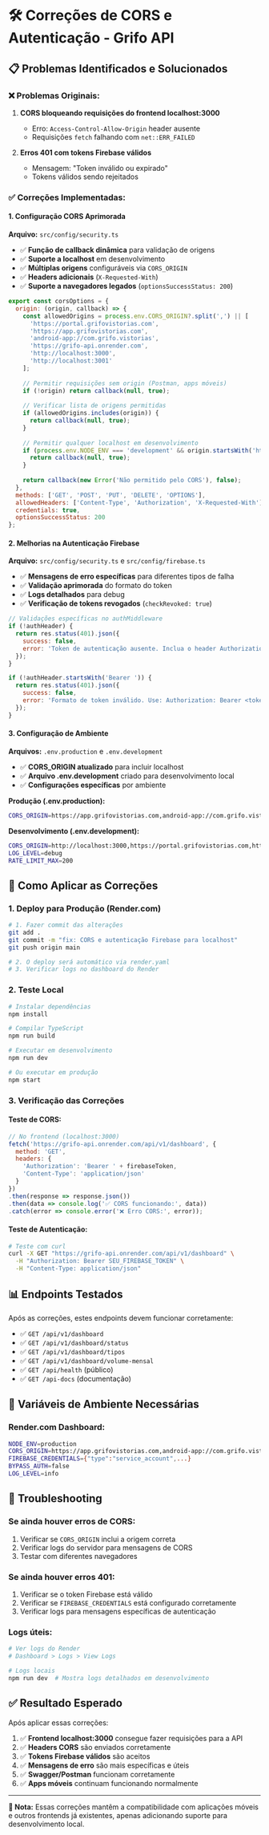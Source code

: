 # 🛠️ Correções de CORS e Autenticação - Grifo API

## 📋 Problemas Identificados e Solucionados

### ❌ Problemas Originais:
1. **CORS bloqueando requisições do frontend localhost:3000**
   - Erro: `Access-Control-Allow-Origin` header ausente
   - Requisições `fetch` falhando com `net::ERR_FAILED`

2. **Erros 401 com tokens Firebase válidos**
   - Mensagem: "Token inválido ou expirado"
   - Tokens válidos sendo rejeitados

### ✅ Correções Implementadas:

#### 1. **Configuração CORS Aprimorada**

**Arquivo:** `src/config/security.ts`

- ✅ **Função de callback dinâmica** para validação de origens
- ✅ **Suporte a localhost** em desenvolvimento
- ✅ **Múltiplas origens** configuráveis via `CORS_ORIGIN`
- ✅ **Headers adicionais** (`X-Requested-With`)
- ✅ **Suporte a navegadores legados** (`optionsSuccessStatus: 200`)

```javascript
export const corsOptions = {
  origin: (origin, callback) => {
    const allowedOrigins = process.env.CORS_ORIGIN?.split(',') || [
      'https://portal.grifovistorias.com',
      'https://app.grifovistorias.com',
      'android-app://com.grifo.vistorias',
      'https://grifo-api.onrender.com',
      'http://localhost:3000',
      'http://localhost:3001'
    ];
    
    // Permitir requisições sem origin (Postman, apps móveis)
    if (!origin) return callback(null, true);
    
    // Verificar lista de origens permitidas
    if (allowedOrigins.includes(origin)) {
      return callback(null, true);
    }
    
    // Permitir qualquer localhost em desenvolvimento
    if (process.env.NODE_ENV === 'development' && origin.startsWith('http://localhost:')) {
      return callback(null, true);
    }
    
    return callback(new Error('Não permitido pelo CORS'), false);
  },
  methods: ['GET', 'POST', 'PUT', 'DELETE', 'OPTIONS'],
  allowedHeaders: ['Content-Type', 'Authorization', 'X-Requested-With'],
  credentials: true,
  optionsSuccessStatus: 200
};
```

#### 2. **Melhorias na Autenticação Firebase**

**Arquivo:** `src/config/security.ts` e `src/config/firebase.ts`

- ✅ **Mensagens de erro específicas** para diferentes tipos de falha
- ✅ **Validação aprimorada** do formato do token
- ✅ **Logs detalhados** para debug
- ✅ **Verificação de tokens revogados** (`checkRevoked: true`)

```javascript
// Validações específicas no authMiddleware
if (!authHeader) {
  return res.status(401).json({ 
    success: false, 
    error: 'Token de autenticação ausente. Inclua o header Authorization: Bearer <token>' 
  });
}

if (!authHeader.startsWith('Bearer ')) {
  return res.status(401).json({ 
    success: false, 
    error: 'Formato de token inválido. Use: Authorization: Bearer <token>' 
  });
}
```

#### 3. **Configuração de Ambiente**

**Arquivos:** `.env.production` e `.env.development`

- ✅ **CORS_ORIGIN atualizado** para incluir localhost
- ✅ **Arquivo .env.development** criado para desenvolvimento local
- ✅ **Configurações específicas** por ambiente

**Produção (.env.production):**
```bash
CORS_ORIGIN=https://app.grifovistorias.com,android-app://com.grifo.vistorias,http://localhost:3000,https://portal.grifovistorias.com
```

**Desenvolvimento (.env.development):**
```bash
CORS_ORIGIN=http://localhost:3000,https://portal.grifovistorias.com,https://app.grifovistorias.com,android-app://com.grifo.vistorias
LOG_LEVEL=debug
RATE_LIMIT_MAX=200
```

## 🚀 Como Aplicar as Correções

### 1. **Deploy para Produção (Render.com)**

```bash
# 1. Fazer commit das alterações
git add .
git commit -m "fix: CORS e autenticação Firebase para localhost"
git push origin main

# 2. O deploy será automático via render.yaml
# 3. Verificar logs no dashboard do Render
```

### 2. **Teste Local**

```bash
# Instalar dependências
npm install

# Compilar TypeScript
npm run build

# Executar em desenvolvimento
npm run dev

# Ou executar em produção
npm start
```

### 3. **Verificação das Correções**

#### Teste de CORS:
```javascript
// No frontend (localhost:3000)
fetch('https://grifo-api.onrender.com/api/v1/dashboard', {
  method: 'GET',
  headers: {
    'Authorization': 'Bearer ' + firebaseToken,
    'Content-Type': 'application/json'
  }
})
.then(response => response.json())
.then(data => console.log('✅ CORS funcionando:', data))
.catch(error => console.error('❌ Erro CORS:', error));
```

#### Teste de Autenticação:
```bash
# Teste com curl
curl -X GET "https://grifo-api.onrender.com/api/v1/dashboard" \
  -H "Authorization: Bearer SEU_FIREBASE_TOKEN" \
  -H "Content-Type: application/json"
```

## 📊 Endpoints Testados

Após as correções, estes endpoints devem funcionar corretamente:

- ✅ `GET /api/v1/dashboard`
- ✅ `GET /api/v1/dashboard/status`
- ✅ `GET /api/v1/dashboard/tipos`
- ✅ `GET /api/v1/dashboard/volume-mensal`
- ✅ `GET /api/health` (público)
- ✅ `GET /api-docs` (documentação)

## 🔧 Variáveis de Ambiente Necessárias

### Render.com Dashboard:
```bash
NODE_ENV=production
CORS_ORIGIN=https://app.grifovistorias.com,android-app://com.grifo.vistorias,http://localhost:3000,https://portal.grifovistorias.com
FIREBASE_CREDENTIALS={"type":"service_account",...}
BYPASS_AUTH=false
LOG_LEVEL=info
```

## 🐛 Troubleshooting

### Se ainda houver erros de CORS:
1. Verificar se `CORS_ORIGIN` inclui a origem correta
2. Verificar logs do servidor para mensagens de CORS
3. Testar com diferentes navegadores

### Se ainda houver erros 401:
1. Verificar se o token Firebase está válido
2. Verificar se `FIREBASE_CREDENTIALS` está configurado corretamente
3. Verificar logs para mensagens específicas de autenticação

### Logs úteis:
```bash
# Ver logs do Render
# Dashboard > Logs > View Logs

# Logs locais
npm run dev  # Mostra logs detalhados em desenvolvimento
```

## ✅ Resultado Esperado

Após aplicar essas correções:

1. ✅ **Frontend localhost:3000** consegue fazer requisições para a API
2. ✅ **Headers CORS** são enviados corretamente
3. ✅ **Tokens Firebase válidos** são aceitos
4. ✅ **Mensagens de erro** são mais específicas e úteis
5. ✅ **Swagger/Postman** funcionam corretamente
6. ✅ **Apps móveis** continuam funcionando normalmente

---

**📝 Nota:** Essas correções mantêm a compatibilidade com aplicações móveis e outros frontends já existentes, apenas adicionando suporte para desenvolvimento local.